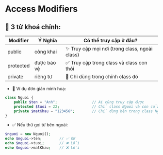 #  Access Modifiers

## 🧠 3 từ khoá chính:

| Modifier  |Ý Nghĩa     |Có thể truy cập ở đâu?                                   |
|-----------|----------- |---------------------------------------------------------|
|public     |công khai   |✨ Truy cập mọi nơi (trong class, ngoài class)           |
|protected  |được bảo vệ |✅ Truy cập trong class và class con thôi                |
|private    |riêng tư    |🚫 Chỉ dùng trong chính class đó                         |      

-   🔧 Ví dụ đơn giản minh hoạ:
```php
class Nguoi {
    public $ten = "Anh";                // Ai cũng truy cập được
    protected $tuoi = 22;               // Chỉ class Nguoi và con của nó mới truy cập
    private $matKhau = "123456";        // Chỉ dùng bên trong class Nguoi
}
```

-   ✅ Nếu thử gọi từ bên ngoài:
```php
$nguoi = new Nguoi();
echo $nguoi->ten;        // ✅ OK
echo $nguoi->tuoi;       // ❌ Lỗi
echo $nguoi->matKhau;    // ❌ Lỗi
```